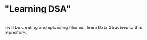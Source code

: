 <h1>"Learning DSA"</h1>
<br>
I will be creating and uploading files as I learn Data Structues to this repository...